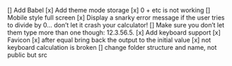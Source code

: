[] Add Babel
[x] Add theme mode storage
[x] 0 + etc is not working
[] Mobile style full screen
[x] Display a snarky error message if the user tries to divide by 0… don’t let it crash your calculator!
[] Make sure you don’t let them type more than one though: 12.3.56.5.
[x] Add keyboard support
[x] Favicon
[x] after equal bring back the output to the initial value
[x] not keyboard calculation is broken
[] change folder structure and name, not public but src